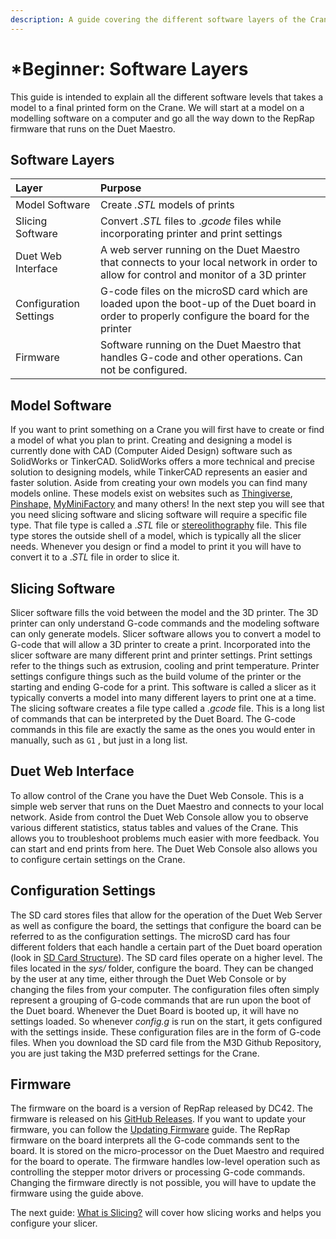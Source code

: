 ```yaml
---
description: A guide covering the different software layers of the Crane.
---
```


# \*Beginner: Software Layers

This guide is intended to explain all the different software levels that takes a model to a final printed form on the Crane. We will start at a model on a modelling software on a computer and go all the way down to the RepRap firmware that runs on the Duet Maestro.

## Software Layers

| Layer | Purpose |
| :--- | :--- |
| Model Software | Create _.STL_ models of prints |
| Slicing Software | Convert _.STL_ files to ._gcode_ files while incorporating printer and print settings |
| Duet Web Interface | A web server running on the Duet Maestro that connects to your local network in order to allow for control and monitor of a 3D printer |
| Configuration Settings | G-code files on the microSD card which are loaded upon the boot-up of the Duet board in order to properly configure the board for the printer |
| Firmware | Software running on the Duet Maestro that handles G-code and other operations. Can not be configured. |

## Model Software

If you want to print something on a Crane you will first have to create or find a model of what you plan to print. Creating and designing a model is currently done with CAD \(Computer Aided Design\) software such as SolidWorks or TinkerCAD. SolidWorks offers a more technical and precise solution to designing models, while TinkerCAD represents an easier and faster solution. Aside from creating your own models you can find many models online. These models exist on websites such as [Thingiverse](https://www.thingiverse.com/), [Pinshape,](https://pinshape.com/) [MyMiniFactory](https://www.myminifactory.com/) and many others! In the next step you will see that you need slicing software and slicing software will require a specific file type. That file type is called a ._STL_ file or [stereolithography](https://en.wikipedia.org/wiki/STL_%28file_format%29) file. This file type stores the outside shell of a model, which is typically all the slicer needs. Whenever you design or find a model to print it you will have to convert it to a ._STL_ file in order to slice it.

## Slicing Software

Slicer software fills the void between the model and the 3D printer. The 3D printer can only understand G-code commands and the modeling software can only generate models. Slicer software allows you to convert a model to G-code that will allow a 3D printer to create a print. Incorporated into the slicer software are many different print and printer settings. Print settings refer to the things such as extrusion, cooling and print temperature. Printer settings configure things such as the build volume of the printer or the starting and ending G-code for a print. This software is called a slicer as it typically converts a model into many different layers to print one at a time. The slicing software creates a file type called a _.gcode_ file. This is a long list of commands that can be interpreted by the Duet Board. The G-code commands in this file are exactly the same as the ones you would enter in manually, such as `G1` , but just in a long list.

## Duet Web Interface

To allow control of the Crane you have the Duet Web Console. This is a simple web server that runs on the Duet Maestro and connects to your local network. Aside from control the Duet Web Console allow you to observe various different statistics, status tables and values of the Crane. This allows you to troubleshoot problems much easier with more feedback. You can start and end prints from here. The Duet Web Console also allows you to configure certain settings on the Crane.

## Configuration Settings

The SD card stores files that allow for the operation of the Duet Web Server as well as configure the board, the settings that configure the board can be referred to as the configuration settings. The microSD card has four different folders that each handle a certain part of the Duet board operation \(look in [SD Card Structure](https://m3d.gitbook.io/promega-docs/getting-started/sd-card-structure)\). The SD card files operate on a higher level. The files located in the _sys/_ folder, configure the board. They can be changed by the user at any time, either through the Duet Web Console or by changing the files from your computer. The configuration files often simply represent a grouping of G-code commands that are run upon the boot of the Duet board. Whenever the Duet Board is booted up, it will have no settings loaded. So whenever _config.g_ is run on the start, it gets configured with the settings inside. These configuration files are in the form of G-code files. When you download the SD card file from the M3D Github Repository, you are just taking the M3D preferred settings for the Crane.

## Firmware

The firmware on the board is a version of RepRap released by DC42. The firmware is released on his [GitHub Releases](https://github.com/dc42/RepRapFirmware/releases). If you want to update your firmware, you can follow the [Updating Firmware](https://m3d.gitbook.io/promega-docs/firmware-guides/updating-firmware) guide. The RepRap firmware on the board interprets all the G-code commands sent to the board. It is stored on the micro-processor on the Duet Maestro and required for the board to operate. The firmware handles low-level operation such as controlling the stepper motor drivers or processing G-code commands. Changing the firmware directly is not possible, you will have to update the firmware using the guide above.

The next guide: [What is Slicing?](beginner-what-is-slicing.md) will cover how slicing works and helps you configure your slicer.

